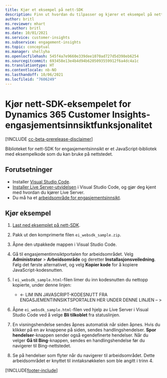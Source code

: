 ```yaml
---
title: Kjør et eksempel på nett-SDK
description: Finn ut hvordan du tilpasser og kjører et eksempel på nett-SDK.
author: britl
ms.reviewer: mhart
ms.author: britl
ms.date: 10/01/2021
ms.service: customer-insights
ms.subservice: engagement-insights
ms.topic: conceptual
ms.manager: shellyha
ms.openlocfilehash: 545f4a7e9660e339dee1070ad727d5d398eb6254
ms.sourcegitcommit: 693458e13e4b4d94b6205093559912f6a4dc4a1c
ms.translationtype: HT
ms.contentlocale: nb-NO
ms.lasthandoff: 10/06/2021
ms.locfileid: "7606249"
---
```

# <a name="run-the-web-sdk-sample-for-dynamics-365-customer-insights-engagement-insights-capability"></a>Kjør nett-SDK-eksempelet for Dynamics 365 Customer Insights-engasjementsinnsiktfunksjonalitet

[!INCLUDE [cc-beta-prerelease-disclaimer](includes/cc-beta-prerelease-disclaimer.md)]

Biblioteket for nett-SDK for engasjementsinnsikt er et JavaScript-bibliotek med eksempelkode som du kan bruke på nettstedet.

## <a name="prerequisites"></a>Forutsetninger

- Installer [Visual Studio Code](https://code.visualstudio.com/).
- [Installer Live Server-utvidelsen](https://marketplace.visualstudio.com/items?itemName=ritwickdey.LiveServer) i Visual Studio Code, og gjør deg kjent med hvordan du kjører Live Server.
- Du må ha et [arbeidsområde for engasjementsinnsikt](create-workspace.md).

## <a name="run-sample"></a>Kjør eksempel

1. [Last ned eksemplet på nett-SDK](https://download.pi.dynamics.com/sdk/EngagementInsightsSamples/ei_websdk_sample.zip).

1. Pakk ut den komprimerte filen `ei_websdk_sample.zip`.

1. Åpne den utpakkede mappen i Visual Studio Code.

1. Gå til engasjementinnsiktportalen for arbeidsområdet. Velg **Administrator** > **Arbeidsområde** og deretter **Installasjonsveiledning**. Følg det første alternativet, og velg **Kopier kode** for å kopiere JavaScript-kodesnutten.

1. I `ei_websdk_sample.html`-filen limer du inn kodesnutten du nettopp kopierte, under denne linjen:

   - <- LIM INN JAVASCRIPT-KODESNUTT FRA ENGASJEMENTINNSIKTSPORTALEN HER UNDER DENNE LINJEN – >

1. Åpne `ei_websdk_sample.html`-filen ved hjelp av Live Server i Visual Studio Code ved å velge **Bli tilkoblet** fra statuslinjen.

1. En visningshendelse sendes åpnes automatisk når siden åpnes. Hvis du klikker på en av knappene på siden, sendes handlingshendelser. **Spor hendelser**-knappen sender også egendefinerte hendelser. Når du velger **Gå til Bing**-knappen, sendes en handlingshendelse før du navigerer til Bing-nettstedet.

1. Se på hendelser som flyter når du navigerer til arbeidsområdet. Dette arbeidsområdet er knyttet til inntaksnøkkelen som ble angitt i trinn 4.


[!INCLUDE[footer-include](../includes/footer-banner.md)]
